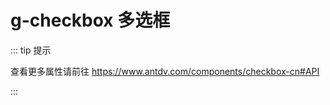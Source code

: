 # g-checkbox 多选框

<preview path="./demo/basic.vue" title="pattern属性" description="添加主题色参数"></preview>

::: tip 提示

查看更多属性请前往 https://www.antdv.com/components/checkbox-cn#API

:::
